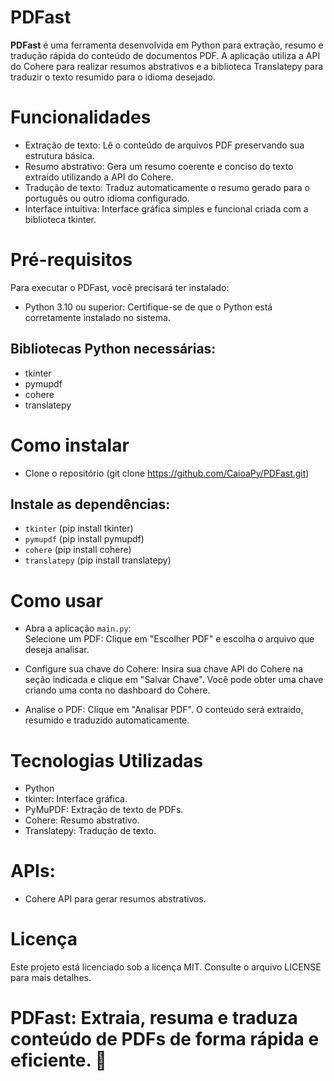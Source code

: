 # PDFast
<b>PDFast</b> é uma ferramenta desenvolvida em Python para extração, resumo e tradução rápida do conteúdo de documentos PDF. A aplicação utiliza a API do Cohere para realizar resumos abstrativos e a biblioteca Translatepy para traduzir o texto resumido para o idioma desejado.

# Funcionalidades
- Extração de texto: Lê o conteúdo de arquivos PDF preservando sua estrutura básica.
- Resumo abstrativo: Gera um resumo coerente e conciso do texto extraído utilizando a API do Cohere.
- Tradução de texto: Traduz automaticamente o resumo gerado para o português ou outro idioma configurado.
- Interface intuitiva: Interface gráfica simples e funcional criada com a biblioteca tkinter.

# Pré-requisitos
Para executar o PDFast, você precisará ter instalado:

- Python 3.10 ou superior: Certifique-se de que o Python está corretamente instalado no sistema.
## Bibliotecas Python necessárias:
- tkinter
- pymupdf
- cohere
- translatepy

# Como instalar
- Clone o repositório (git clone https://github.com/CaioaPy/PDFast.git)
## Instale as dependências:
- ```tkinter``` (pip install tkinter)
- ```pymupdf``` (pip install pymupdf)
- ```cohere``` (pip install cohere)
- ```translatepy``` (pip install translatepy)

# Como usar
- Abra a aplicação ```main.py```: <br>
Selecione um PDF: Clique em "Escolher PDF" e escolha o arquivo que deseja analisar.

- Configure sua chave do Cohere:
Insira sua chave API do Cohere na seção indicada e clique em "Salvar Chave".
Você pode obter uma chave criando uma conta no dashboard do Cohere.

- Analise o PDF:
Clique em "Analisar PDF".
O conteúdo será extraído, resumido e traduzido automaticamente.

# Tecnologias Utilizadas
- Python
- tkinter: Interface gráfica.
- PyMuPDF: Extração de texto de PDFs.
- Cohere: Resumo abstrativo.
- Translatepy: Tradução de texto.
# APIs:
- Cohere API para gerar resumos abstrativos.

# Licença
Este projeto está licenciado sob a licença MIT. Consulte o arquivo LICENSE para mais detalhes.

# PDFast: Extraia, resuma e traduza conteúdo de PDFs de forma rápida e eficiente. 🚀
